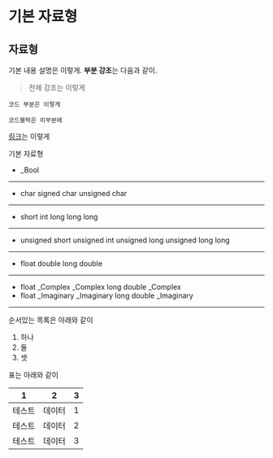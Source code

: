 # 기본 자료형
## 자료형
기본 내용 설명은 이렇게. 
**부분 강조**는 다음과 같이.
> 전체 강조는 이렇게

`코드 부분은 이렇게`
```
코드블럭은 이부분에
```

[링크](https://github.com/)는 이렇게

기본 자료형
- _Bool
---
- char		signed char		unsigned char
---
- short		int		long		long long
---
- unsigned short		unsigned int		unsigned long		unsigned long long
---
- float		double		long double
---
- float _Complex		_Complex		long double _Complex
- float _Imaginary		_Imaginary		long double _Imaginary
---

순서있는 목록은 아래와 같이
1. 하나
1. 둘
1. 셋

표는 아래와 같이

|1|2|3|
|---|:---:|---:|
|테스트|데이터|1|
|테스트|데이터|2|
|테스트|데이터|3|

